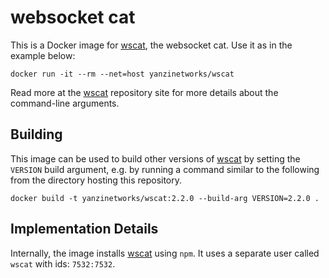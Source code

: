 # websocket cat

This is a Docker image for [wscat], the websocket cat. Use it as in the example
below:

```shell
docker run -it --rm --net=host yanzinetworks/wscat
```

Read more at the [wscat] repository site for more details about the command-line
arguments.

  [wscat]: https://github.com/websockets/wscat

## Building

This image can be used to build other versions of [wscat] by setting the
`VERSION` build argument, e.g. by running a command similar to the following
from the directory hosting this repository.

```shell
docker build -t yanzinetworks/wscat:2.2.0 --build-arg VERSION=2.2.0 .
```

## Implementation Details

Internally, the image installs [wscat] using `npm`. It uses a separate user
called `wscat` with ids: `7532:7532`.
